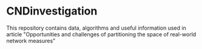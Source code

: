 # CNDinvestigation
This repository contains data, algorithms and useful information used in article "Opportunities and challenges of partitioning  the space of real-world network measures"
